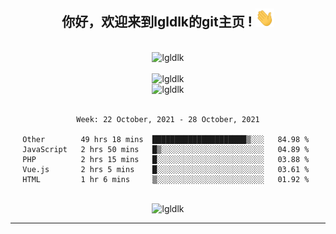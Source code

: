 <div align="center">
<h2> 你好，欢迎来到lgldlk的git主页 ! <img src="https://github.com/lgldlk/lgldlk/blob/main/gifs/Hi.gif" width="30px"></h2>
</div>

<div align="center">
 </br>
 <img src="http://aiitapp.cn:8091/?color=rgba(37,144,118,1)&shadowColor=rgba(12,16,20,1)&fontSize=120&&shadowOffsetX=9&shadowOffsetY=11" height="26px" alt="lgldlk" />
 </br>

   </br>
 <img src="https://github-readme-stats.vercel.app/api?username=lgldlk&show_icons=true&theme=gotham&locale=cn" alt="lgldlk" />
 

</br>

<img  src="http://github-readme-stats.vercel.app/api/top-langs/?username=lgldlk&show_icons=true&theme=gotham&locale=cn&layout=compact" alt="lgldlk"/>  
</br>
</br>

<!--START_SECTION:waka-->
```text
Week: 22 October, 2021 - 28 October, 2021

Other        49 hrs 18 mins  █████████████████████▒░░░   84.98 % 
JavaScript   2 hrs 50 mins   █▒░░░░░░░░░░░░░░░░░░░░░░░   04.89 % 
PHP          2 hrs 15 mins   █░░░░░░░░░░░░░░░░░░░░░░░░   03.88 % 
Vue.js       2 hrs 5 mins    █░░░░░░░░░░░░░░░░░░░░░░░░   03.61 % 
HTML         1 hr 6 mins     ▒░░░░░░░░░░░░░░░░░░░░░░░░   01.92 % 
```
<!--END_SECTION:waka-->

 </br>
  <img src="https://visitor-badge.glitch.me/badge?page_id=lgldlk" alt="lgldlk" />

---

 

